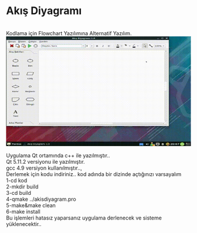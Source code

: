 # Akış Diyagramı
<br/>Kodlama için Flowchart Yazılımına Alternatif Yazılım.
<br/>![akisdiyagram](akis1.gif)

Uygulama Qt ortamında c++ ile yazılmıştır..
<br/>Qt 5.11.2 versiyonu ile yazılmıştır.
<br/>gcc 4.9 versiyon kullanılmıştır..,
<br/>Derlemek için kodu indiriniz.. kod adında bir dizinde açtığınızı varsayalım
<br/>1-cd kod
<br/>2-mkdir build
<br/>3-cd build
<br/>4-qmake ../akisdiyagram.pro
<br/>5-make&make clean
<br/>6-make install
<br/>Bu işlemleri hatasız yaparsanız uygulama derlenecek ve sisteme yüklenecektir..
